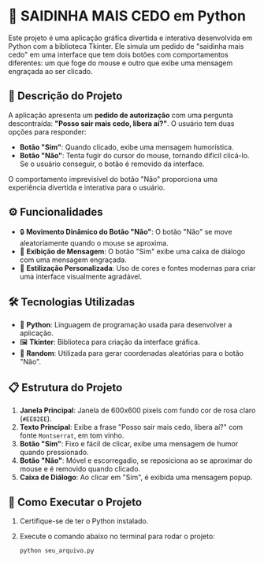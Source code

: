 # 🐍 SAIDINHA MAIS CEDO em Python

Este projeto é uma aplicação gráfica divertida e interativa desenvolvida em Python com a biblioteca Tkinter. Ele simula um pedido de "saidinha mais cedo" em uma interface que tem dois botões com comportamentos diferentes: um que foge do mouse e outro que exibe uma mensagem engraçada ao ser clicado.

## 📜 Descrição do Projeto

A aplicação apresenta um **pedido de autorização** com uma pergunta descontraída: **"Posso sair mais cedo, libera aí?"**. O usuário tem duas opções para responder:

- **Botão "Sim"**: Quando clicado, exibe uma mensagem humorística.
- **Botão "Não"**: Tenta fugir do cursor do mouse, tornando difícil clicá-lo. Se o usuário conseguir, o botão é removido da interface.

O comportamento imprevisível do botão "Não" proporciona uma experiência divertida e interativa para o usuário.

## ⚙️ Funcionalidades

- 🔒 **Movimento Dinâmico do Botão "Não"**: O botão "Não" se move aleatoriamente quando o mouse se aproxima.
- 📩 **Exibição de Mensagem**: O botão "Sim" exibe uma caixa de diálogo com uma mensagem engraçada.
- 🎨 **Estilização Personalizada**: Uso de cores e fontes modernas para criar uma interface visualmente agradável.

## 🛠️ Tecnologias Utilizadas

- 🐍 **Python**: Linguagem de programação usada para desenvolver a aplicação.
- 🖼️ **Tkinter**: Biblioteca para criação da interface gráfica.
- 🎲 **Random**: Utilizada para gerar coordenadas aleatórias para o botão "Não".

## 📋 Estrutura do Projeto

1. **Janela Principal**: Janela de 600x600 pixels com fundo cor de rosa claro (`#EE82EE`).
2. **Texto Principal**: Exibe a frase "Posso sair mais cedo, libera aí?" com fonte `Montserrat`, em tom vinho.
3. **Botão "Sim"**: Fixo e fácil de clicar, exibe uma mensagem de humor quando pressionado.
4. **Botão "Não"**: Móvel e escorregadio, se reposiciona ao se aproximar do mouse e é removido quando clicado.
5. **Caixa de Diálogo**: Ao clicar em "Sim", é exibida uma mensagem popup.

## 🚀 Como Executar o Projeto

1. Certifique-se de ter o Python instalado.
2. Execute o comando abaixo no terminal para rodar o projeto:

   ```bash
   python seu_arquivo.py
